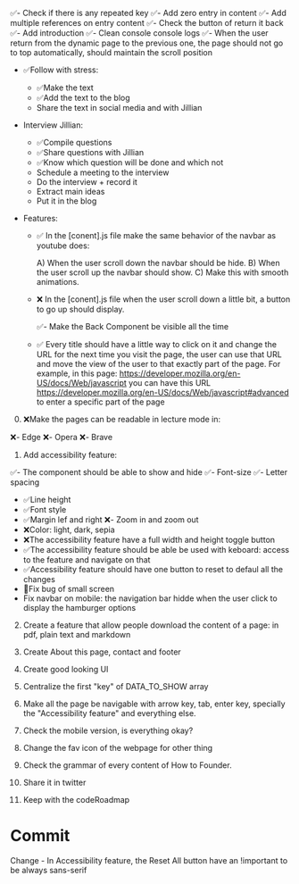 ✅- Check if there is any repeated key ✅- Add zero entry in content ✅- Add multiple references on entry content ✅-
Check the button of return it back ✅- Add introduction ✅- Clean console console logs ✅- When the user return from the
dynamic page to the previous one, the page should not go to top automatically, should maintain the scroll position

- ✅Follow with stress:

  - ✅Make the text
  - ✅Add the text to the blog
  - Share the text in social media and with Jillian

- Interview Jillian:

  - ✅Compile questions
  - ✅Share questions with Jillian
  - ✅Know which question will be done and which not
  - Schedule a meeting to the interview
  - Do the interview + record it
  - Extract main ideas
  - Put it in the blog

- Features:

  - ✅ In the [conent].js file make the same behavior of the navbar as youtube does:

    A) When the user scroll down the navbar should be hide. B) When the user scroll up the navbar should show. C) Make
    this with smooth animations.

  - ❌ In the [conent].js file when the user scroll down a little bit, a button to go up should display.
      <!-- Is not neccesary -->

    ✅- Make the Back Component be visible all the time

  - ✅ Every title should have a little way to click on it and change the URL for the next time you visit the page, the
    user can use that URL and move the view of the user to that exactly part of the page. For example, in this page:
    https://developer.mozilla.org/en-US/docs/Web/javascript you can have this URL
    https://developer.mozilla.org/en-US/docs/Web/javascript#advanced to enter a specific part of the page

0. ❌Make the pages can be readable in lecture mode in:

❌- Edge ❌- Opera ❌- Brave

1. Add accessibility feature:

✅- The component should be able to show and hide
✅- Font-size
✅- Letter spacing

- ✅Line height
- ✅Font style
- ✅Margin lef and right ❌- Zoom in and zoom out
- ❌Color: light, dark, sepia
- ❌The accessibility feature have a full width and height toggle button
- ✅The accessibility feature should be able be used with keboard: access to the feature and navigate on that
- ✅Accessibility feature should have one button to reset to defaul all the changes
- 👀Fix bug of small screen
- Fix navbar on mobile: the navigation bar hidde when the user click to display the hamburger options

2. Create a feature that allow people download the content of a page: in pdf, plain text and markdown

3. Create About this page, contact and footer

4. Create good looking UI

5. Centralize the first "key" of DATA_TO_SHOW array <!-- What does this mean? -->

6. Make all the page be navigable with arrow key, tab, enter key, specially the "Accessibility feature" and everything
   else.

7. Check the mobile version, is everything okay?
<!-- Maybe in mobile version, the PermaLinkSVG icon should be visible all the time -->

8. Change the fav icon of the webpage for other thing

9. Check the grammar of every content of How to Founder.

10. Share it in twitter

11. Keep with the codeRoadmap

# Commit

Change - In Accessibility feature, the Reset All button have an !important to be always sans-serif
